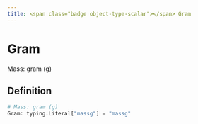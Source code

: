 ```yaml
---
title: <span class="badge object-type-scalar"></span> Gram
---
```

# <span class="badge object-type-scalar"></span> Gram

Mass: gram (g)

## Definition

```python
# Mass: gram (g)
Gram: typing.Literal["massg"] = "massg"
```
